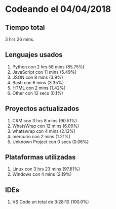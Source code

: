 # Codeando el 04/04/2018

## Tiempo total
3 hrs 26 mins.

## Lenguajes usados
1. Python con 2 hrs 58 mins (85.75%)
1. JavaScript con 11 mins (5.49%)
1. JSON con 8 mins (3.9%)
1. Bash con 6 mins (3.35%)
1. HTML con 2 mins (1.42%)
1. Other con 12 secs (0.1%)

## Proyectos actualizados
1. CRM con 3 hrs 8 mins (90.51%)
1. WhatsWrap con 12 mins (6.09%)
1. whatswrap con 4 mins (2.13%)
1. mercurio con 2 mins (1.21%)
1. Unknown Project con 0 secs (0.06%)

## Plataformas utilizadas
1. Linux con 3 hrs 23 mins (97.81%)
1. Windows con 4 mins (2.19%)

## IDEs
1. VS Code un total de 3:28:10 (100.0%)
